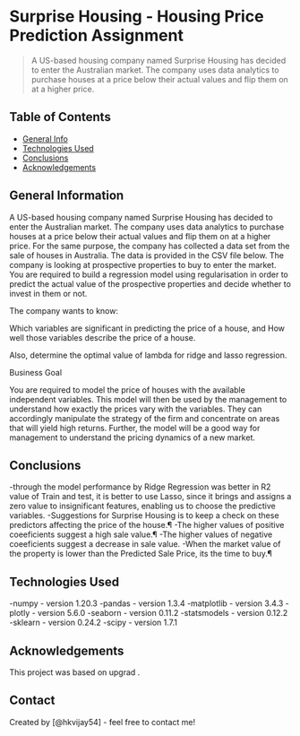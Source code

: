 # Surprise Housing - Housing Price Prediction Assignment
> A US-based housing company named Surprise Housing has decided to enter the Australian market. The company uses data analytics to purchase houses at a price below their actual values and flip them on at a higher price. 

## Table of Contents
* [General Info](#general-information)
* [Technologies Used](#technologies-used)
* [Conclusions](#conclusions)
* [Acknowledgements](#acknowledgements)

<!-- You can include any other section that is pertinent to your problem -->

## General Information
A US-based housing company named Surprise Housing has decided to enter the Australian market. The company uses data analytics to purchase houses at a price below their actual values and flip them on at a higher price. For the same purpose, the company has collected a data set from the sale of houses in Australia. The data is provided in the CSV file below.
The company is looking at prospective properties to buy to enter the market. You are required to build a regression model using regularisation in order to predict the actual value of the prospective properties and decide whether to invest in them or not.

The company wants to know:

Which variables are significant in predicting the price of a house, and
How well those variables describe the price of a house.

Also, determine the optimal value of lambda for ridge and lasso regression.

 Business Goal 

You are required to model the price of houses with the available independent variables. This model will then be used by the management to understand how exactly the prices vary with the variables. They can accordingly manipulate the strategy of the firm and concentrate on areas that will yield high returns. Further, the model will be a good way for management to understand the pricing dynamics of a new market.

<!-- You don't have to answer all the questions - just the ones relevant to your project. -->

## Conclusions
-through the model performance by Ridge Regression was better in R2 value of Train and test, it is better to use Lasso, since it brings and assigns a zero value to insignificant features, enabling us to choose the predictive variables.
-Suggestions for Surprise Housing is to keep a check on these predictors affecting the price of the house.¶
-The higher values of positive coeeficients suggest a high sale value.¶
-The higher values of negative coeeficients suggest a decrease in sale value.
-When the market value of the property is lower than the Predicted Sale Price, its the time to buy.¶

<!-- You don't have to answer all the questions - just the ones relevant to your project. -->


## Technologies Used
-numpy - version 1.20.3 -pandas - version 1.3.4 -matplotlib - version 3.4.3 -plotly - version 5.6.0 -seaborn - version 0.11.2 -statsmodels - version 0.12.2 -sklearn - version 0.24.2 -scipy - version 1.7.1

<!-- As the libraries versions keep on changing, it is recommended to mention the version of library used in this project -->

## Acknowledgements
This project was based on upgrad .


## Contact
Created by [@hkvijay54] - feel free to contact me!


<!-- Optional -->
<!-- ## License -->
<!-- This project is open source and available under the [... License](). -->

<!-- You don't have to include all sections - just the one's relevant to your project -->
